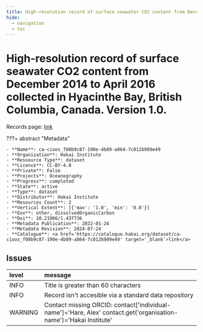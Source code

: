 ```yaml
---
title: High-resolution record of surface seawater CO2 content from December 2014 to April 2016 collected in Hyacinthe Bay, British Columbia, Canada. Version 1.0.
hide:
  - navigation
  - toc
---
```


# High-resolution record of surface seawater CO2 content from December 2014 to April 2016 collected in Hyacinthe Bay, British Columbia, Canada. Version 1.0.

Records page: <a href='https://catalogue.hakai.org/dataset/ca-cioos_f00b9c87-190e-4b89-a864-7c012b989e49' target='_blank'>link</a>

???+ abstract "Metadata"

    - **Name**: ca-cioos_f00b9c87-190e-4b89-a864-7c012b989e49 
    - **Organization**: Hakai Institute 
    - **Ressource Type**: dataset 
    - **Licence**: CC-BY-4.0 
    - **Private**: False 
    - **Projects**: Oceanography 
    - **Progress**: completed 
    - **State**: active 
    - **Type**: dataset 
    - **Distributor**: Hakai Institute 
    - **Resources Count**: 2 
    - **Vertical Extent**: [{'max': '1.0', 'min': '0.0'}] 
    - **Eov**: other, dissolvedOrganicCarbon 
    - **Doi**: 10.21966/1.437736 
    - **Metadata Publication**: 2022-01-24 
    - **Metadata Revision**: 2024-07-24 
    - **Catalogue**: <a href='https://catalogue.hakai.org/dataset/ca-cioos_f00b9c87-190e-4b89-a864-7c012b989e49' target='_blank'>link</a> 

<div id='map'></div>




## Issues
| level   | message                                                                                                           |
|:--------|:------------------------------------------------------------------------------------------------------------------|
| INFO    | Title is greater than 60 characters                                                                               |
| INFO    | Record isn't accesible via a standard data repository                                                             |
| WARNING | Contact missing ORCID: contact['individual-name']='Hare, Alex' contact.get('organisation-name')='Hakai Institute' |


<script>
   document.addEventListener("DOMContentLoaded", function() {
    var map = L.map('map').setView([51.505, -125.09], 5);
    L.tileLayer('https://tile.openstreetmap.org/{z}/{x}/{y}.png', {
        maxZoom: 19,
        attribution: '&copy; <a href="http://www.openstreetmap.org/copyright">OpenStreetMap</a>'
    }).addTo(map);
    var geojsonFeature = {
        "type": "Feature",
        "properties": {
            "name" : "High-resolution record of surface seawater CO2 content from December 2014 to April 2016 collected in Hyacinthe Bay, British Columbia, Canada. Version 1.0."
        },
        "geometry": {'type': 'Polygon', 'coordinates': [[[-125.2229619026184, 50.116395452024676], [-125.22092342376709, 50.116395452024676], [-125.22092342376709, 50.11764753238538], [-125.2229619026184, 50.11764753238538], [-125.2229619026184, 50.116395452024676]]]}
    }
    L.geoJSON(geojsonFeature).addTo(map);
   })
</script>